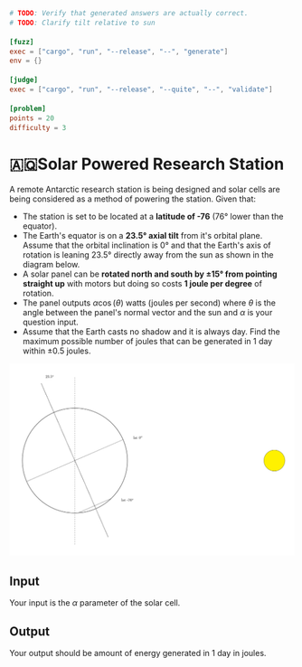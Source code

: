 ```toml
# TODO: Verify that generated answers are actually correct. 
# TODO: Clarify tilt relative to sun

[fuzz]
exec = ["cargo", "run", "--release", "--", "generate"]
env = {}

[judge]
exec = ["cargo", "run", "--release", "--quite", "--", "validate"]

[problem]
points = 20
difficulty = 3
```

# 🇦🇶Solar Powered Research Station
A remote Antarctic research station is being designed and solar cells are being considered as a method of powering the station. 
Given that:
* The station is set to be located at a **latitude of -76** (76° lower than the equator). 
* The Earth's equator is on a **23.5° axial tilt** from it's orbital plane. Assume that the orbital inclination is 0° and that the Earth's axis of rotation is leaning 23.5° directly away from the sun as shown in the diagram below. 
* A solar panel can be **rotated north and south by ±15° from pointing straight up** with motors but doing so costs **1 joule per degree** of rotation.
* The panel outputs $\alpha\cos(\theta)$ watts (joules per second) where $\theta$ is the angle between the panel's normal vector and the sun and $\alpha$ is your question input.
* Assume that the Earth casts no shadow and it is always day. 
Find the maximum possible number of joules that can be generated in 1 day within ±0.5 joules.

![diagram](diagram.png)

## Input
Your input is the $\alpha$ parameter of the solar cell.

## Output
Your output should be amount of energy generated in 1 day in joules.
